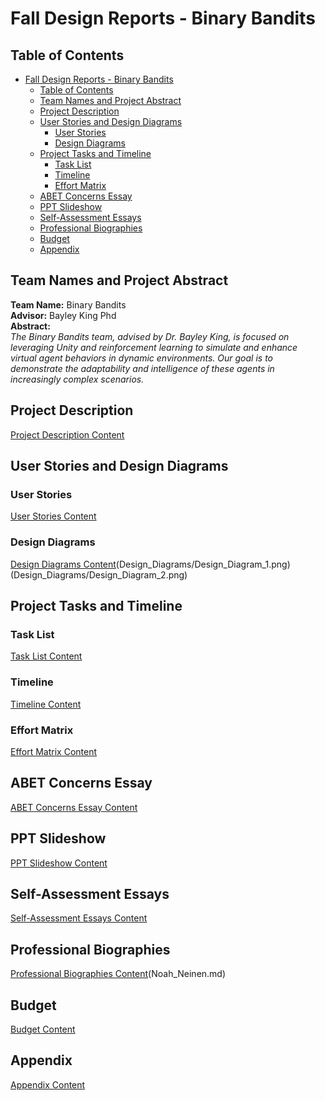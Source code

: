# Fall Design Reports - Binary Bandits

## Table of Contents
- [Fall Design Reports - Binary Bandits](#fall-design-reports---binary-bandits)
  - [Table of Contents](#table-of-contents)
  - [Team Names and Project Abstract](#team-names-and-project-abstract)
  - [Project Description](#project-description)
  - [User Stories and Design Diagrams](#user-stories-and-design-diagrams)
    - [User Stories](#user-stories)
    - [Design Diagrams](#design-diagrams)
  - [Project Tasks and Timeline](#project-tasks-and-timeline)
    - [Task List](#task-list)
    - [Timeline](#timeline)
    - [Effort Matrix](#effort-matrix)
  - [ABET Concerns Essay](#abet-concerns-essay)
  - [PPT Slideshow](#ppt-slideshow)
  - [Self-Assessment Essays](#self-assessment-essays)
  - [Professional Biographies](#professional-biographies)
  - [Budget](#budget)
  - [Appendix](#appendix)

## Team Names and Project Abstract
**Team Name:** Binary Bandits  
**Advisor:** Bayley King Phd  
**Abstract:**  
*The Binary Bandits team, advised by Dr. Bayley King, is focused on leveraging Unity and reinforcement learning to simulate and enhance virtual agent behaviors in dynamic environments. Our goal is to demonstrate the adaptability and intelligence of these agents in increasingly complex scenarios.*

## Project Description
[Project Description Content](Project_Description.md)

## User Stories and Design Diagrams
### User Stories
[User Stories Content](User_Stories.md)

### Design Diagrams
[Design Diagrams Content](Design_Diagrams/Design_Diagram_0.png)(Design_Diagrams/Design_Diagram_1.png)(Design_Diagrams/Design_Diagram_2.png)

## Project Tasks and Timeline
### Task List
[Task List Content](Tasklist.md)

### Timeline
[Timeline Content](Timeline.xlsx)

### Effort Matrix
[Effort Matrix Content](Effort_Matrix.xlsx)

## ABET Concerns Essay
[ABET Concerns Essay Content](Homework_Essays/Project_Constraints.pdf)

## PPT Slideshow
[PPT Slideshow Content](PPT_Slideshow.pdf)

## Self-Assessment Essays
[Self-Assessment Essays Content](Homework_Essays/Fullenkamp_Individual_Capstone_Assessment.pdf)

## Professional Biographies
[Professional Biographies Content](Grant_Fullenkamp.md)(Noah_Neinen.md)

## Budget
[Budget Content](Budget.md)

## Appendix
[Appendix Content](Appendix.md)
